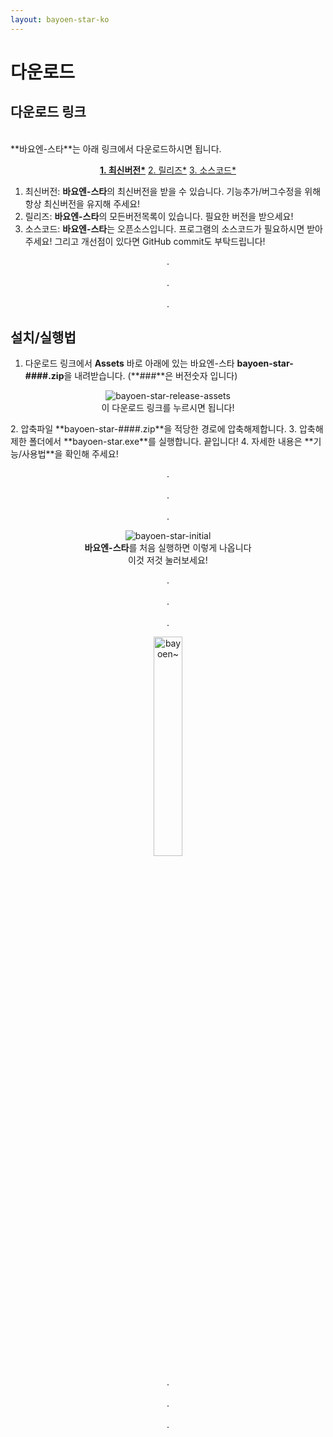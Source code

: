 ```yaml
---
layout: bayoen-star-ko
---
```


# 다운로드

## 다운로드 링크
<br/>
**바요엔-스타**는 아래 링크에서 다운로드하시면 됩니다.
<p align="center">
    <a href="https://github.com/bayoen/bayoen-star-exe/releases/latest" target="_blank" class="in-btn"><strong>1. 최신버전*</strong></a>
    <a href="https://github.com/bayoen/bayoen-star-exe/releases" target="_blank" class="in-btn">2. 릴리즈*</a>
    <a href="https://github.com/bayoen/bayoen-star-exe" target="_blank" class="in-btn">3. 소스코드*</a>
</p>

1. 최신버전: **바요엔-스타**의 최신버전을 받을 수 있습니다. 기능추가/버그수정을 위해 항상 최신버전을 유지해 주세요!
2. 릴리즈: **바요엔-스타**의 모든버전목록이 있습니다. 필요한 버전을 받으세요!
3. 소스코드: **바요엔-스타**는 오픈소스입니다. 프로그램의 소스코드가 필요하시면 받아주세요! 그리고 개선점이 있다면 GitHub commit도 부탁드립니다!

<p align="center">
.<br/><br/>
.<br/><br/>
.
</p>

## 설치/실행법

1. 다운로드 링크에서 **Assets** 바로 아래에 있는 바요엔-스타 **bayoen-star-####.zip**을 내려받습니다. (**###**은 버전숫자 입니다)
<p align="center">
    <img src="{{ site.lang_url }}/res/bayoen-star-release-assets.png" class="shadow-box" alt="bayoen-star-release-assets"/>
    <br/><span>이 다운로드 링크를 누르시면 됩니다!</span>
</p>
2. 압축파일 **bayoen-star-####.zip**을 적당한 경로에 압축해제합니다.
3. 압축해제한 폴더에서 **bayoen-star.exe**를 실행합니다. 끝입니다!
4. 자세한 내용은 **기능/사용법**을 확인해 주세요!

<p align="center">
.<br/><br/>
.<br/><br/>
.
</p>

<p align="center">
    <img src="{{ site.lang_url }}/res/bayoen-star-initial.png" class="shadow-box" alt="bayoen-star-initial"/>
    <br/><span><strong>바요엔-스타</strong>를 처음 실행하면 이렇게 나옵니다</span>
    <br/><span>이것 저것 눌러보세요!</span>
</p>

<p align="center">
.<br/><br/>
.<br/><br/>
.
</p>

<p align="center">
   <img src="{{ site.lang_url }}/res/dailycarbuncle_kirbuncle.png" class="box" width="30%" alt="bayoen~"/>
</p>

<p align="center">
.<br/><br/>
.<br/><br/>
.
</p>